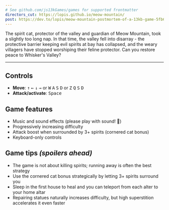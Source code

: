 ```yaml
---
# See github.com/js13kGames/games for supported frontmatter
directors_cut: https://lopis.github.io/meow-mountain/
post: https://dev.to/lopis/meow-mountain-postmortem-of-a-13kb-game-5fb6
---
```

The spirit cat, protector of the valley and guardian of Meow Mountain, took a slightly too long nap. In that time, the 
valley fell into disarray - the protective barrier keeping evil spirits at bay has collapsed, and the weary villagers 
have stopped worshiping their feline protector. Can you restore peace to Whisker's Valley?

---

## Controls

- **Move**: <kbd>↑</kbd> <kbd>←</kbd> <kbd>↓</kbd> <kbd>→</kbd> or
  <kbd>W</kbd> <kbd>A</kbd> <kbd>S</kbd> <kbd>D</kbd> or
  <kbd>Z</kbd> <kbd>Q</kbd> <kbd>S</kbd> <kbd>D</kbd>
- **Attack/activate**: <kbd>Space</kbd>

## Game features

- Music and sound effects (please play with sound! 🎵)
- Progressively increasing difficulty
- Attack boost when surrounded by 3+ spirits (cornered cat bonus)
- Keyboard-only controls

## Game tips _(spoilers ahead)_

- The game is not about killing spirits; running away is often the best strategy
- Use the cornered cat bonus strategically by letting 3+ spirits surround you
- Sleep in the first house to heal and you can teleport from each alter to your home altar
- Repairing statues naturally increases difficulty, but high superstition accelerates it even faster